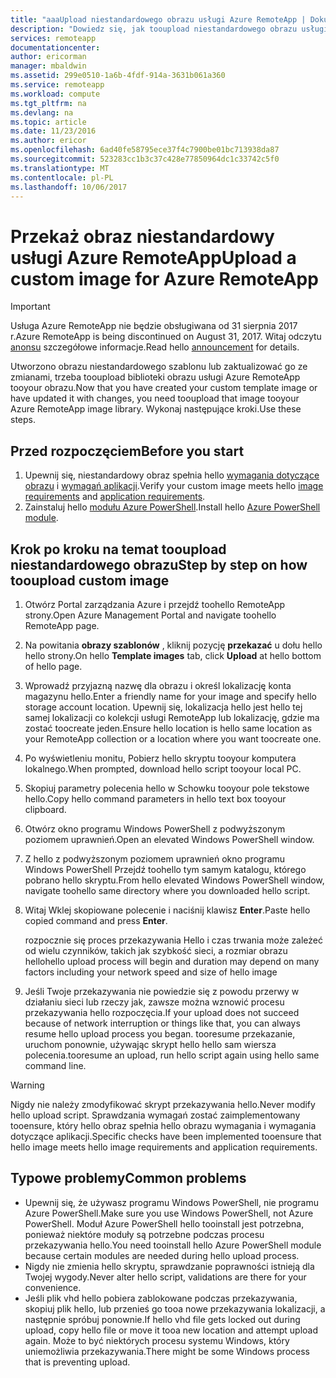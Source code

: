 ```yaml
---
title: "aaaUpload niestandardowego obrazu usługi Azure RemoteApp | Dokumentacja firmy Microsoft"
description: "Dowiedz się, jak tooupload niestandardowego obrazu usługi Azure RemoteApp"
services: remoteapp
documentationcenter: 
author: ericorman
manager: mbaldwin
ms.assetid: 299e0510-1a6b-4fdf-914a-3631b061a360
ms.service: remoteapp
ms.workload: compute
ms.tgt_pltfrm: na
ms.devlang: na
ms.topic: article
ms.date: 11/23/2016
ms.author: ericor
ms.openlocfilehash: 6ad40fe58795ece37f4c7900be01bc713938da87
ms.sourcegitcommit: 523283cc1b3c37c428e77850964dc1c33742c5f0
ms.translationtype: MT
ms.contentlocale: pl-PL
ms.lasthandoff: 10/06/2017
---
```

# <a name="upload-a-custom-image-for-azure-remoteapp"></a><span data-ttu-id="c23ae-103">Przekaż obraz niestandardowy usługi Azure RemoteApp</span><span class="sxs-lookup"><span data-stu-id="c23ae-103">Upload a custom image for Azure RemoteApp</span></span>
> [!IMPORTANT]
> <span data-ttu-id="c23ae-104">Usługa Azure RemoteApp nie będzie obsługiwana od 31 sierpnia 2017 r.</span><span class="sxs-lookup"><span data-stu-id="c23ae-104">Azure RemoteApp is being discontinued on August 31, 2017.</span></span> <span data-ttu-id="c23ae-105">Witaj odczytu [anonsu](https://go.microsoft.com/fwlink/?linkid=821148) szczegółowe informacje.</span><span class="sxs-lookup"><span data-stu-id="c23ae-105">Read hello [announcement](https://go.microsoft.com/fwlink/?linkid=821148) for details.</span></span>
> 
> 

<span data-ttu-id="c23ae-106">Utworzono obrazu niestandardowego szablonu lub zaktualizować go ze zmianami, trzeba tooupload biblioteki obrazu usługi Azure RemoteApp tooyour obrazu.</span><span class="sxs-lookup"><span data-stu-id="c23ae-106">Now that you have created your custom template image or have updated it with changes, you need tooupload that image tooyour Azure RemoteApp image library.</span></span> <span data-ttu-id="c23ae-107">Wykonaj następujące kroki.</span><span class="sxs-lookup"><span data-stu-id="c23ae-107">Use these steps.</span></span>

## <a name="before-you-start"></a><span data-ttu-id="c23ae-108">Przed rozpoczęciem</span><span class="sxs-lookup"><span data-stu-id="c23ae-108">Before you start</span></span>
1. <span data-ttu-id="c23ae-109">Upewnij się, niestandardowy obraz spełnia hello [wymagania dotyczące obrazu](remoteapp-imagereqs.md) i [wymagań aplikacji](remoteapp-appreqs.md).</span><span class="sxs-lookup"><span data-stu-id="c23ae-109">Verify your custom image meets hello [image requirements](remoteapp-imagereqs.md) and [application requirements](remoteapp-appreqs.md).</span></span>
2. <span data-ttu-id="c23ae-110">Zainstaluj hello [modułu Azure PowerShell](/powershell/azure/overview).</span><span class="sxs-lookup"><span data-stu-id="c23ae-110">Install hello [Azure PowerShell module](/powershell/azure/overview).</span></span>

## <a name="step-by-step-on-how-tooupload-custom-image"></a><span data-ttu-id="c23ae-111">Krok po kroku na temat tooupload niestandardowego obrazu</span><span class="sxs-lookup"><span data-stu-id="c23ae-111">Step by step on how tooupload custom image</span></span>
1. <span data-ttu-id="c23ae-112">Otwórz Portal zarządzania Azure i przejdź toohello RemoteApp strony.</span><span class="sxs-lookup"><span data-stu-id="c23ae-112">Open Azure Management Portal and navigate toohello RemoteApp page.</span></span>
2. <span data-ttu-id="c23ae-113">Na powitania **obrazy szablonów** , kliknij pozycję **przekazać** u dołu hello hello strony.</span><span class="sxs-lookup"><span data-stu-id="c23ae-113">On hello **Template images** tab, click **Upload** at hello bottom of hello page.</span></span>
3. <span data-ttu-id="c23ae-114">Wprowadź przyjazną nazwę dla obrazu i określ lokalizację konta magazynu hello.</span><span class="sxs-lookup"><span data-stu-id="c23ae-114">Enter a friendly name for your image and specify hello storage account location.</span></span> <span data-ttu-id="c23ae-115">Upewnij się, lokalizacja hello jest hello tej samej lokalizacji co kolekcji usługi RemoteApp lub lokalizację, gdzie ma zostać toocreate jeden.</span><span class="sxs-lookup"><span data-stu-id="c23ae-115">Ensure hello location is hello same location as your RemoteApp collection or a location where you want toocreate one.</span></span>
4. <span data-ttu-id="c23ae-116">Po wyświetleniu monitu, Pobierz hello skryptu tooyour komputera lokalnego.</span><span class="sxs-lookup"><span data-stu-id="c23ae-116">When prompted, download hello script tooyour local PC.</span></span>
5. <span data-ttu-id="c23ae-117">Skopiuj parametry polecenia hello w Schowku tooyour pole tekstowe hello.</span><span class="sxs-lookup"><span data-stu-id="c23ae-117">Copy hello command parameters in hello text box tooyour clipboard.</span></span>
6. <span data-ttu-id="c23ae-118">Otwórz okno programu Windows PowerShell z podwyższonym poziomem uprawnień.</span><span class="sxs-lookup"><span data-stu-id="c23ae-118">Open an elevated Windows PowerShell window.</span></span>
7. <span data-ttu-id="c23ae-119">Z hello z podwyższonym poziomem uprawnień okno programu Windows PowerShell Przejdź toohello tym samym katalogu, którego pobrano hello skryptu.</span><span class="sxs-lookup"><span data-stu-id="c23ae-119">From hello elevated Windows PowerShell window, navigate toohello same directory where you downloaded hello script.</span></span>
8. <span data-ttu-id="c23ae-120">Witaj Wklej skopiowane polecenie i naciśnij klawisz **Enter**.</span><span class="sxs-lookup"><span data-stu-id="c23ae-120">Paste hello copied command and press **Enter**.</span></span>
   
   <span data-ttu-id="c23ae-121">rozpocznie się proces przekazywania Hello i czas trwania może zależeć od wielu czynników, takich jak szybkość sieci, a rozmiar obrazu hello</span><span class="sxs-lookup"><span data-stu-id="c23ae-121">hello upload process will begin and duration may depend on many factors including your network speed and size of hello image</span></span>
9. <span data-ttu-id="c23ae-122">Jeśli Twoje przekazywania nie powiedzie się z powodu przerwy w działaniu sieci lub rzeczy jak, zawsze można wznowić procesu przekazywania hello rozpoczęcia.</span><span class="sxs-lookup"><span data-stu-id="c23ae-122">If your upload does not succeed because of network interruption or things like that, you can always resume hello upload process you began.</span></span> <span data-ttu-id="c23ae-123">tooresume przekazanie, uruchom ponownie, używając skrypt hello hello sam wiersza polecenia.</span><span class="sxs-lookup"><span data-stu-id="c23ae-123">tooresume an upload, run hello script again using hello same command line.</span></span>

> [!WARNING]
> <span data-ttu-id="c23ae-124">Nigdy nie należy zmodyfikować skrypt przekazywania hello.</span><span class="sxs-lookup"><span data-stu-id="c23ae-124">Never modify hello upload script.</span></span> <span data-ttu-id="c23ae-125">Sprawdzania wymagań zostać zaimplementowany tooensure, który hello obraz spełnia hello obrazu wymagania i wymagania dotyczące aplikacji.</span><span class="sxs-lookup"><span data-stu-id="c23ae-125">Specific checks have been implemented tooensure that hello image meets hello image requirements and application requirements.</span></span>
> 
> 

## <a name="common-problems"></a><span data-ttu-id="c23ae-126">Typowe problemy</span><span class="sxs-lookup"><span data-stu-id="c23ae-126">Common problems</span></span>
* <span data-ttu-id="c23ae-127">Upewnij się, że używasz programu Windows PowerShell, nie programu Azure PowerShell.</span><span class="sxs-lookup"><span data-stu-id="c23ae-127">Make sure you use Windows PowerShell, not Azure PowerShell.</span></span> <span data-ttu-id="c23ae-128">Moduł Azure PowerShell hello tooinstall jest potrzebna, ponieważ niektóre moduły są potrzebne podczas procesu przekazywania hello.</span><span class="sxs-lookup"><span data-stu-id="c23ae-128">You need tooinstall hello Azure PowerShell module because certain modules are needed during hello upload process.</span></span>
* <span data-ttu-id="c23ae-129">Nigdy nie zmienia hello skryptu, sprawdzanie poprawności istnieją dla Twojej wygody.</span><span class="sxs-lookup"><span data-stu-id="c23ae-129">Never alter hello script, validations are there for your convenience.</span></span>
* <span data-ttu-id="c23ae-130">Jeśli plik vhd hello pobiera zablokowane podczas przekazywania, skopiuj plik hello, lub przenieś go tooa nowe przekazywania lokalizacji, a następnie spróbuj ponownie.</span><span class="sxs-lookup"><span data-stu-id="c23ae-130">If hello vhd file gets locked out during upload, copy hello file or move it tooa new location and attempt upload again.</span></span> <span data-ttu-id="c23ae-131">Może to być niektórych procesu systemu Windows, który uniemożliwia przekazywania.</span><span class="sxs-lookup"><span data-stu-id="c23ae-131">There might be some Windows process that is preventing upload.</span></span>  

